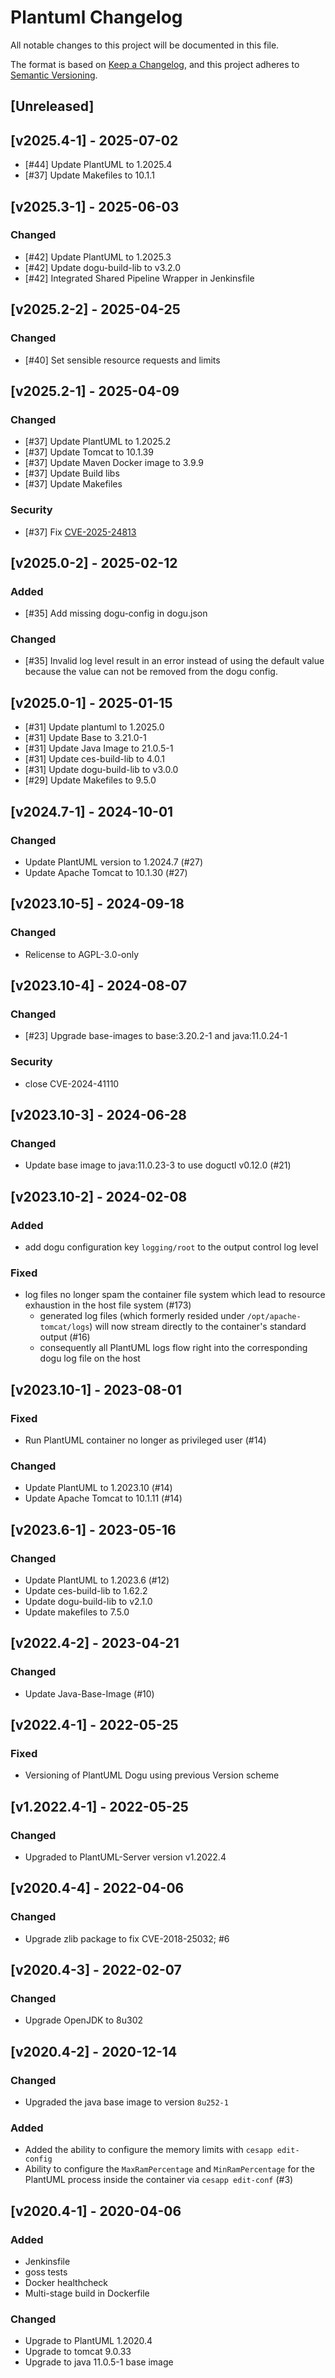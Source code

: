 # Plantuml Changelog
All notable changes to this project will be documented in this file.

The format is based on [Keep a Changelog](https://keepachangelog.com/en/1.0.0/),
and this project adheres to [Semantic Versioning](https://semver.org/spec/v2.0.0.html).

## [Unreleased]

## [v2025.4-1] - 2025-07-02
- [#44] Update PlantUML to 1.2025.4
- [#37] Update Makefiles to 10.1.1

## [v2025.3-1] - 2025-06-03
### Changed
- [#42] Update PlantUML to 1.2025.3
- [#42] Update dogu-build-lib to v3.2.0
- [#42] Integrated Shared Pipeline Wrapper in Jenkinsfile

## [v2025.2-2] - 2025-04-25
### Changed
- [#40] Set sensible resource requests and limits

## [v2025.2-1] - 2025-04-09
### Changed
- [#37] Update PlantUML to 1.2025.2
- [#37] Update Tomcat to 10.1.39
- [#37] Update Maven Docker image to 3.9.9
- [#37] Update Build libs
- [#37] Update Makefiles
### Security
- [#37] Fix [CVE-2025-24813](https://nvd.nist.gov/vuln/detail/CVE-2025-24813)

## [v2025.0-2] - 2025-02-12
### Added
- [#35] Add missing dogu-config in dogu.json

### Changed
- [#35] Invalid log level result in an error instead of using the default value because the value can not be removed from the dogu config.

## [v2025.0-1] - 2025-01-15
- [#31] Update plantuml to 1.2025.0
- [#31] Update Base to 3.21.0-1
- [#31] Update Java Image to 21.0.5-1
- [#31] Update ces-build-lib to 4.0.1
- [#31] Update dogu-build-lib to v3.0.0
- [#29] Update Makefiles to 9.5.0

## [v2024.7-1] - 2024-10-01

### Changed
- Update PlantUML version to 1.2024.7 (#27)
- Update Apache Tomcat to 10.1.30 (#27)

## [v2023.10-5] - 2024-09-18
### Changed
- Relicense to AGPL-3.0-only

## [v2023.10-4] - 2024-08-07
### Changed
- [#23] Upgrade base-images to base:3.20.2-1 and java:11.0.24-1 

### Security
- close CVE-2024-41110

## [v2023.10-3] - 2024-06-28
### Changed
- Update base image to java:11.0.23-3 to use doguctl v0.12.0 (#21)

## [v2023.10-2] - 2024-02-08
### Added
- add dogu configuration key `logging/root` to the output control log level 

### Fixed
- log files no longer spam the container file system which lead to resource exhaustion in the host file system (#173)
  - generated log files (which formerly resided under `/opt/apache-tomcat/logs`) will now stream directly to the container's standard output (#16)
  - consequently all PlantUML logs flow right into the corresponding dogu log file on the host

## [v2023.10-1] - 2023-08-01
### Fixed
- Run PlantUML container no longer as privileged user (#14)

### Changed
- Update PlantUML to 1.2023.10 (#14)
- Update Apache Tomcat to 10.1.11 (#14)

## [v2023.6-1] - 2023-05-16
### Changed
- Update PlantUML to 1.2023.6 (#12)
- Update ces-build-lib to 1.62.2
- Update dogu-build-lib to v2.1.0
- Update makefiles to 7.5.0

## [v2022.4-2] - 2023-04-21
### Changed
- Update Java-Base-Image (#10)

## [v2022.4-1] - 2022-05-25
### Fixed
- Versioning of PlantUML Dogu using previous Version scheme

## [v1.2022.4-1] - 2022-05-25
### Changed
- Upgraded to PlantUML-Server version v1.2022.4

## [v2020.4-4] - 2022-04-06
### Changed
- Upgrade zlib package to fix CVE-2018-25032; #6

## [v2020.4-3] - 2022-02-07
### Changed
- Upgrade OpenJDK to 8u302

## [v2020.4-2] - 2020-12-14
### Changed
- Upgraded the java base image to version `8u252-1`

### Added
- Added the ability to configure the memory limits with `cesapp edit-config`
- Ability to configure the `MaxRamPercentage` and `MinRamPercentage` for the PlantUML process inside the container via `cesapp edit-conf` (#3)

## [v2020.4-1] - 2020-04-06
### Added
- Jenkinsfile
- goss tests
- Docker healthcheck
- Multi-stage build in Dockerfile

### Changed
- Upgrade to PlantUML 1.2020.4
- Upgrade to tomcat 9.0.33
- Upgrade to java 11.0.5-1 base image
